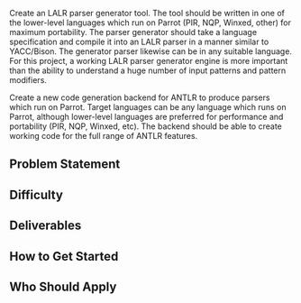 Create an LALR parser generator tool. The tool should be written in one of the lower-level languages which run on Parrot (PIR, NQP, Winxed, other) for maximum portability. The parser generator should take a language specification and compile it into an LALR parser in a manner similar to YACC/Bison. The generator parser likewise can be in any suitable language. For this project, a working LALR parser generator engine is more important than the ability to understand a huge number of input patterns and pattern modifiers.

Create a new code generation backend for ANTLR to produce parsers which run on Parrot. Target languages can be any language which runs on Parrot, although lower-level languages are preferred for performance and portability (PIR, NQP, Winxed, etc). The backend should be able to create working code for the full range of ANTLR features.


## Problem Statement

## Difficulty

## Deliverables

## How to Get Started

## Who Should Apply
